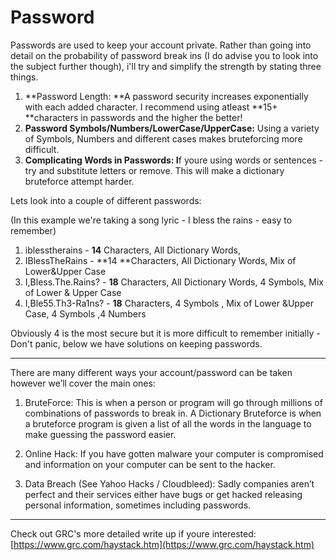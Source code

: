 # **Password**

Passwords are used to keep your account private. Rather than going into detail on the probability of password break ins \(I do advise you to look into the subject further though\), i'll try and simplify the strength by stating three things.

1. **Password Length: **A password security increases exponentially with each added character. I recommend using atleast **15+ **characters in passwords and the higher the better!
2. **Password Symbols/Numbers/LowerCase/UpperCase:** Using a variety of Symbols, Numbers and different cases makes bruteforcing more difficult.
3. **Complicating Words in Passwords: I**f youre using words or sentences - try and substitute letters or remove. This will make a dictionary bruteforce attempt harder.

Lets look into a couple of different passwords:

\(In this example we're taking a song lyric - I bless the rains - easy to remember\)

1. iblesstherains - **14** Characters, All Dictionary Words,
2. IBlessTheRains - **14 **Characters, All Dictionary Words, Mix of Lower&Upper Case
3. I,Bless.The.Rains? - **18** Characters, All Dictionary Words, 4 Symbols, Mix of Lower & Upper Case
4. I,Ble55.Th3-Ra1ns? - **18** Characters, 4 Symbols , Mix of Lower &Upper Case, 4 Symbols ,4 Numbers

Obviously 4 is the most secure but it is more difficult to remember initially - Don't panic, below we have solutions on keeping passwords.

---

There are many different ways your account/password can be taken however we’ll cover the main ones:

1. BruteForce: This is when a person or program will go through millions of combinations of passwords to break in. A Dictionary Bruteforce is when a bruteforce program is given a list of all the words in the language to make guessing the password easier.

2. Online Hack: If you have gotten malware your computer is compromised and information on your computer can be sent to the hacker.

3. Data Breach \(See Yahoo Hacks / Cloudbleed\): Sadly companies aren’t perfect and their services either have bugs or get hacked releasing personal information, sometimes including passwords.

---

Check out GRC's more detailed write up if youre interested: [https://www.grc.com/haystack.htm](https://www.grc.com/haystack.htm)

### 



